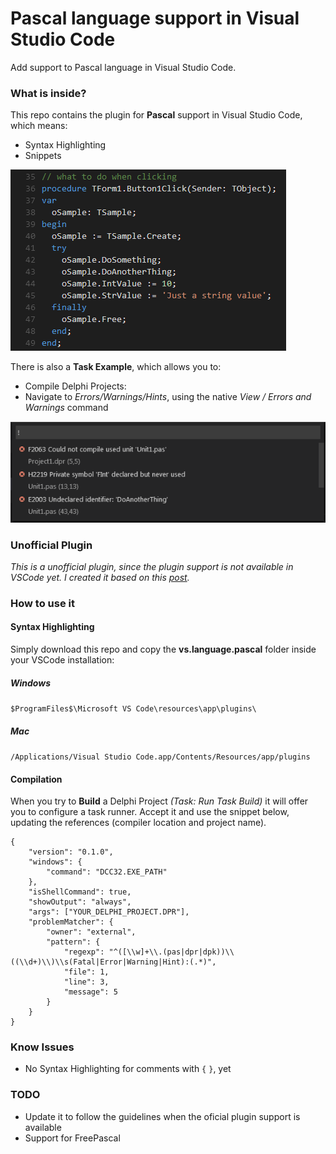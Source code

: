 # Pascal language support in Visual Studio Code

Add support to Pascal language in Visual Studio Code.

### What is inside?

This repo contains the plugin for **Pascal** support in Visual Studio Code, which means:

* Syntax Highlighting
* Snippets

![screenshot](vscode-pascal-syntax.png)

There is also a **Task Example**, which allows you to:

* Compile Delphi Projects:
* Navigate to _Errors/Warnings/Hints_, using the native _View / Errors and Warnings_ command

![screenshot](vscode-pascal-compile.png)

### Unofficial Plugin

_This is a unofficial plugin, since the plugin support is not available in VSCode yet. I created it based on this [post](http://owensd.io/2015/05/21/swift-vscode.html)._

### How to use it

#### Syntax Highlighting

Simply download this repo and copy the **vs.language.pascal** folder inside your VSCode installation:

##### Windows

`$ProgramFiles$\Microsoft VS Code\resources\app\plugins\`

##### Mac

`/Applications/Visual Studio Code.app/Contents/Resources/app/plugins`

#### Compilation

When you try to **Build** a Delphi Project _(Task: Run Task Build)_ it will offer you to configure a task runner. Accept it and use the snippet below, updating the references (compiler location and project name).

    {
		"version": "0.1.0",
		"windows": {
			"command": "DCC32.EXE_PATH"
		},
		"isShellCommand": true,
		"showOutput": "always",
		"args": ["YOUR_DELPHI_PROJECT.DPR"],
		"problemMatcher": {
			"owner": "external",
			"pattern": {
				"regexp": "^([\\w]+\\.(pas|dpr|dpk))\\((\\d+)\\)\\s(Fatal|Error|Warning|Hint):(.*)",
				"file": 1,
				"line": 3,
				"message": 5
			}
		}
    }

### Know Issues

* No Syntax Highlighting for comments with `{` `}`, yet

### TODO

* Update it to follow the guidelines when the oficial plugin support is available
* Support for FreePascal
